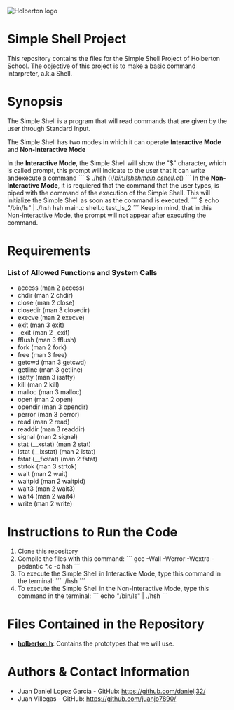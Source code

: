 ![Holberton logo](https://blog.holbertonschool.com/wp-content/uploads/2019/04/instagram_feed180.jpg)
# Simple Shell Project

This repository contains the files for the Simple Shell Project of Holberton School. The objective of this project is to make a basic command intarpreter, a.k.a Shell.

# Synopsis

The Simple Shell is a program that will read commands that are given by the user through Standard Input. 

The Simple Shell has two modes in which it can operate
**Interactive Mode** and **Non-Interactive Mode**

In the **Interactive Mode**, the Simple Shell will show the "$" character, which is called prompt, this prompt will indicate to the user that it can write andexecute a command 
´´´
$ ./hsh
($) /bin/ls
hsh main.c shell.c
($)
´´´
In the **Non-Interactive Mode**, it is requiered that the command that the user types, is piped with the command of the execution of the Simple Shell. This will initialize the Simple Shell as soon as the command is executed.
´´´
$ echo "/bin/ls" | ./hsh
hsh main.c shell.c test_ls_2
´´´
Keep in mind, that in this Non-interactive Mode, the prompt will not appear after executing the command.

# Requirements

### List of Allowed Functions and System Calls
- access (man 2 access)
- chdir (man 2 chdir)
- close (man 2 close)
- closedir (man 3 closedir)
- execve (man 2 execve)
- exit (man 3 exit)
- _exit (man 2 _exit)
- fflush (man 3 fflush)
- fork (man 2 fork)
- free (man 3 free)
- getcwd (man 3 getcwd)
- getline (man 3 getline)
- isatty (man 3 isatty)
- kill (man 2 kill)
- malloc (man 3 malloc)
- open (man 2 open)
- opendir (man 3 opendir)
- perror (man 3 perror)
- read (man 2 read)
- readdir (man 3 readdir)
- signal (man 2 signal)
- stat (__xstat) (man 2 stat)
- lstat (__lxstat) (man 2 lstat)
- fstat (__fxstat) (man 2 fstat)
- strtok (man 3 strtok)
- wait (man 2 wait)
- waitpid (man 2 waitpid)
- wait3 (man 2 wait3)
- wait4 (man 2 wait4)
- write (man 2 write)

# Instructions to Run the Code
1. Clone this repository
2. Compile the files with this command:
´´´
gcc -Wall -Werror -Wextra -pedantic *.c -o hsh
´´´
3. To execute the Simple Shell in Interactive Mode, type this command in the terminal:
´´´
./hsh
´´´
4. To execute the Simple Shell in the Non-Interactive Mode, type this command in the terminal:
´´´
echo "/bin/ls" | ./hsh
´´´

# Files Contained in the Repository

* [**holberton.h**](./holberton.h): Contains the prototypes that we will use. 

# Authors & Contact Information
- Juan Daniel Lopez Garcia - GitHub: https://github.com/danielj32/
- Juan Villegas - GitHub: https://github.com/juanjo7890/